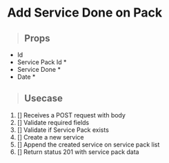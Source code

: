 # Add Service Done on Pack
> ## Props
- Id
- Service Pack Id *
- Service Done *
- Date *

> ## Usecase
1. [] Receives a POST request with body
2. [] Validate required fields
3. [] Validate if Service Pack exists
4. [] Create a new service
5. [] Append the created service on service pack list
6. [] Return status 201 with service pack data

